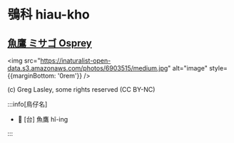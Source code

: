 # 鴞科 hiau-kho

## [魚鷹 ミサゴ Osprey](https://ebird.org/species/osprey)

<img src="https://inaturalist-open-data.s3.amazonaws.com/photos/6903515/medium.jpg" alt="image" style={{marginBottom: '0rem'}} />

<p className="image-caption">
(c) Greg Lasley, some rights reserved (CC BY-NC)
</p>

:::info[鳥仔名]

- 🎯 [台] 魚鷹 hî-ing

:::

